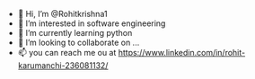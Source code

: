 - 👋 Hi, I’m @Rohitkrishna1
- 👀 I’m interested in software engineering 
- 🌱 I’m currently learning python 
- 💞️ I’m looking to collaborate on ...
- 📫 you can reach me ou at https://www.linkedin.com/in/rohit-karumanchi-236081132/

<!---
Rohitkrishna1/Rohitkrishna1 is a ✨ special ✨ repository because its `README.md` (this file) appears on your GitHub profile.
You can click the Preview link to take a look at your changes.
--->
